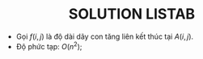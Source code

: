 # <center> SOLUTION LISTAB </center>

 - Gọi $f(i, j)$ là độ dài dãy con tăng liên kết thúc tại $A(i, j)$.
 -  Độ phức tạp: $O(n^2)$;